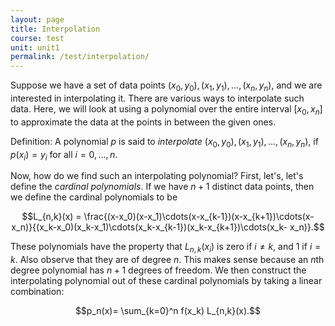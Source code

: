 ```yaml
---
layout: page
title: Interpolation
course: test
unit: unit1
permalink: /test/interpolation/
---
```


Suppose we have a set of data points $(x_0,y_0), (x_1,y_1), \dots, (x_n,y_n)$, and we are interested in interpolating it. There are various ways to interpolate such data. Here, we will look at using a polynomial over the entire interval $[x_0,x_n]$ to approximate the data at the points in between the given ones.

Definition: A polynomial $p$ is said to *interpolate* $(x_0,y_0), (x_1,y_1), \dots, (x_n,y_n)$, if $p(x_i) = y_i$ for all $i = 0,\dots,n$. 

Now, how do we find such an interpolating polynomial? First, let's, let's define the *cardinal polynomials*. If we have $n+1$ distinct data points, then we define the cardinal polynomials to be 

$$L_{n,k}(x) = \frac{(x-x_0)(x-x_1)\cdots(x-x_{k-1})(x-x_{k+1})\cdots(x- x_n)}{(x_k-x_0)(x_k-x_1)\cdots(x_k-x_{k-1})(x_k-x_{k+1})\cdots(x_k- x_n)}.$$

These polynomials have the property that $L_{n,k}(x_i)$ is zero if $i \not= k$, and $1$ if $i = k$. Also observe that they are of degree $n$. This makes sense because an $n$th degree polynomial has $n+1$ degrees of freedom. We then construct the interpolating polynomial out of these cardinal polynomials by taking a linear combination:

$$p_n(x)= \sum_{k=0}^n f(x_k) L_{n,k}(x).$$




